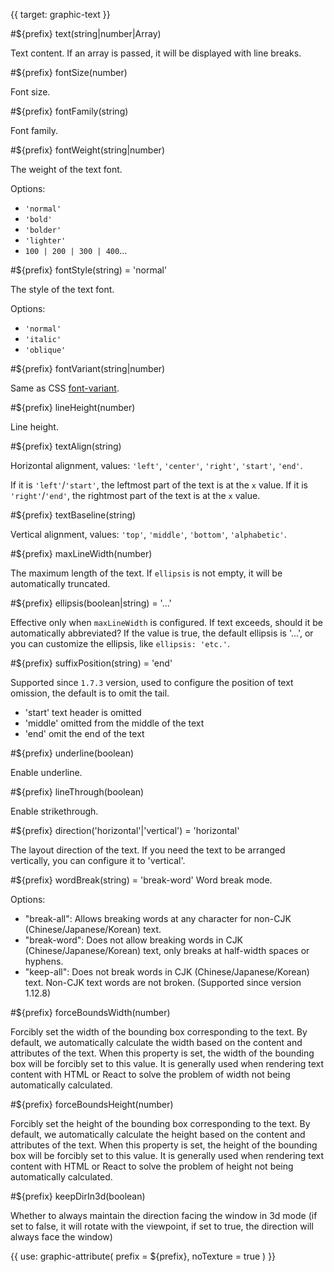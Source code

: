 {{ target: graphic-text }}

<!-- Canopus Graphic Attributes, ITextGraphicAttribute -->

#${prefix} text(string|number|Array)

Text content. If an array is passed, it will be displayed with line breaks.

#${prefix} fontSize(number)

Font size.

#${prefix} fontFamily(string)

Font family.

#${prefix} fontWeight(string|number)

The weight of the text font.

Options:

- `'normal'`
- `'bold'`
- `'bolder'`
- `'lighter'`
- `100 | 200 | 300 | 400`...

#${prefix} fontStyle(string) = 'normal'

The style of the text font.

Options:

- `'normal'`
- `'italic'`
- `'oblique'`

#${prefix} fontVariant(string|number)

Same as CSS [font-variant](https://developer.mozilla.org/en-US/docs/Web/CSS/font-variant).

#${prefix} lineHeight(number)

Line height.

#${prefix} textAlign(string)

Horizontal alignment, values: `'left'`, `'center'`, `'right'`, `'start'`, `'end'`.

If it is `'left'`/`'start'`, the leftmost part of the text is at the `x` value. If it is `'right'`/`'end'`, the rightmost part of the text is at the `x` value.

#${prefix} textBaseline(string)

Vertical alignment, values: `'top'`, `'middle'`, `'bottom'`, `'alphabetic'`.

#${prefix} maxLineWidth(number)

The maximum length of the text. If `ellipsis` is not empty, it will be automatically truncated.

#${prefix} ellipsis(boolean|string) = '...'

Effective only when `maxLineWidth` is configured. If text exceeds, should it be automatically abbreviated? If the value is true, the default ellipsis is '...', or you can customize the ellipsis, like `ellipsis: 'etc.'`.

#${prefix} suffixPosition(string) = 'end'

Supported since `1.7.3` version, used to configure the position of text omission, the default is to omit the tail.

- 'start' text header is omitted
- 'middle' omitted from the middle of the text
- 'end' omit the end of the text

#${prefix} underline(boolean)

Enable underline.

#${prefix} lineThrough(boolean)

Enable strikethrough.

#${prefix} direction('horizontal'|'vertical') = 'horizontal'

The layout direction of the text. If you need the text to be arranged vertically, you can configure it to 'vertical'.

#${prefix} wordBreak(string) = 'break-word'
Word break mode.

Options:

- "break-all": Allows breaking words at any character for non-CJK (Chinese/Japanese/Korean) text.
- "break-word": Does not allow breaking words in CJK (Chinese/Japanese/Korean) text, only breaks at half-width spaces or hyphens.
- "keep-all": Does not break words in CJK (Chinese/Japanese/Korean) text. Non-CJK text words are not broken. (Supported since version 1.12.8)

#${prefix} forceBoundsWidth(number)

Forcibly set the width of the bounding box corresponding to the text. By default, we automatically calculate the width based on the content and attributes of the text. When this property is set, the width of the bounding box will be forcibly set to this value. It is generally used when rendering text content with HTML or React to solve the problem of width not being automatically calculated.

#${prefix} forceBoundsHeight(number)

Forcibly set the height of the bounding box corresponding to the text. By default, we automatically calculate the height based on the content and attributes of the text. When this property is set, the height of the bounding box will be forcibly set to this value. It is generally used when rendering text content with HTML or React to solve the problem of height not being automatically calculated.

#${prefix} keepDirIn3d(boolean)

Whether to always maintain the direction facing the window in 3d mode (if set to false, it will rotate with the viewpoint, if set to true, the direction will always face the window)

{{ use: graphic-attribute(
  prefix = ${prefix},
  noTexture = true
) }}
